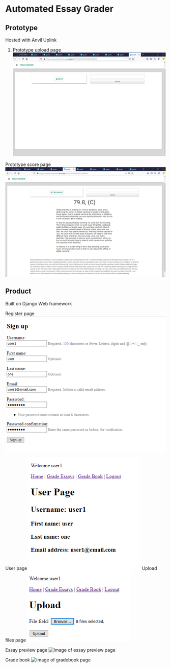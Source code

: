 # Automated Essay Grader

## Prototype
Hosted with Anvil Uplink

1. Prototype upload page
![Image of upload](https://github.com/kfung9564/essaysite/blob/main/images/anvil1.png)
 
Prototype score page
![Image of scores](https://github.com/kfung9564/essaysite/blob/main/images/anvil2.png)


## Product
Built on Django Web framework

Register page
![Image of register page](https://github.com/kfung9564/essaysite/blob/main/images/register.png)

User page
![Image of user page](https://github.com/kfung9564/essaysite/blob/main/images/userpage.png)
Upload files page
![Image of upload page](https://github.com/kfung9564/essaysite/blob/main/images/upload.png)

Essay preview page
![Image of essay preview page](https://github.com/kfung9564/essaysite/blob/main/images/essaypreview.gif)

Grade book
![Image of gradebook page](https://github.com/kfung9564/essaysite/blob/main/images/gradebook.gif)
